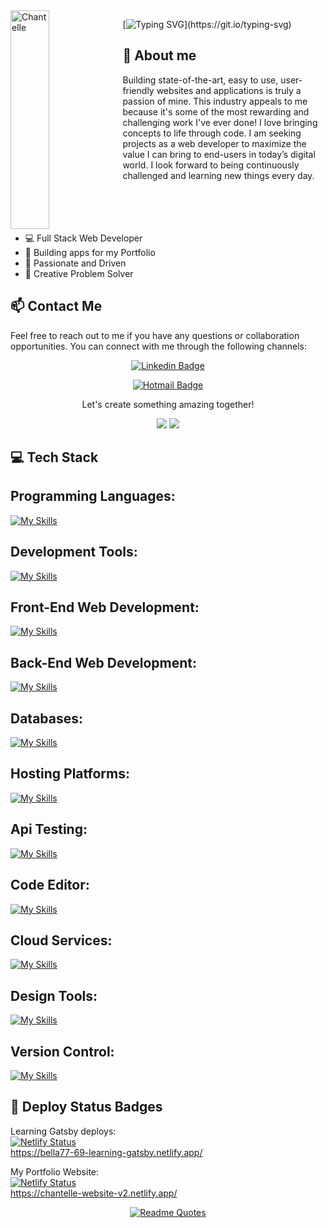 <img align="left" width="35%" height="350" alt="Chantelle" src="https://user-images.githubusercontent.com/82847249/147374702-96d6f42e-6b10-4b39-b9fe-eae6d68d9a41.jpg"/>


[![Typing SVG](https://readme-typing-svg.herokuapp.com/?lines=Welcome+to+my+GitHub;I'm+Chantelle.)](https://git.io/typing-svg)



[github]: https://github.com/Bella77-69

## :wave: About me
Building state-of-the-art, easy to use, user-friendly websites and applications is truly a passion of mine. This industry appeals to me because it's some of the most rewarding and challenging work I've ever done! I love bringing concepts to life through code. I am seeking projects as a web developer to maximize the value I can bring to end-users in today’s digital world. I look forward to being continuously challenged and learning new things every day.
<br>
<br>
<br>
<br>
<br>

* 💻 Full Stack Web Developer
* 📱 Building apps for my Portfolio
* 🚀 Passionate and Driven
* 🌟 Creative Problem Solver

## 📫 Contact Me 

Feel free to reach out to me if you have any questions or collaboration opportunities. You can connect with me through the following channels:
 
<div align="center">

[![Linkedin Badge](https://img.shields.io/badge/-LinkedIn-blue?style=flat-square&logo=Linkedin&logoColor=white&link=https://www.linkedin.com/in/chantellepasceri)](https://www.linkedin.com/in/chantellepasceri)

[![Hotmail Badge](https://img.shields.io/badge/-Hotmail-0078D4?style=flat-square&logo=microsoft-outlook&logoColor=white&link=mailto:mrspasceri@hotmail.com)](mailto:mrspasceri@hotmail.com)

  
  <p>Let's create something amazing together!</p>
</div>
 </div>
<p align=center> 
<img src="https://komarev.com/ghpvc/?username=bella77-69&style=plastic&label=Views"><img>
<img src="https://badges.pufler.dev/visits/brunotacca/bella77-69?color=black&logo=github" />
</p>

## :computer: Tech Stack 

## Programming Languages:
[![My Skills](https://skillicons.dev/icons?i=html,css,scss,javascript,ts)](https://skillicons.dev)

## Development Tools:
[![My Skills](https://skillicons.dev/icons?i=vite)](https://skillicons.dev)

## Front-End Web Development:
[![My Skills](https://skillicons.dev/icons?i=react,gatsby,jquery,styledcomponents)](https://skillicons.dev)

## Back-End Web Development:
[![My Skills](https://skillicons.dev/icons?i=nodejs,express)](https://skillicons.dev)

## Databases:
[![My Skills](https://skillicons.dev/icons?i=mysql,mongodb,firebase)](https://skillicons.dev)

## Hosting Platforms:
[![My Skills](https://skillicons.dev/icons?i=netlify,heroku)](https://skillicons.dev)

## Api Testing: 
[![My Skills](https://skillicons.dev/icons?i=postman)](https://skillicons.dev)

## Code Editor:
[![My Skills](https://skillicons.dev/icons?i=vscode,atom)](https://skillicons.dev)

## Cloud Services:
[![My Skills](https://skillicons.dev/icons?i=aws)](https://skillicons.dev)

## Design Tools:
[![My Skills](https://skillicons.dev/icons?i=figma)](https://skillicons.dev)

## Version Control:
[![My Skills](https://skillicons.dev/icons?i=git,github)](https://skillicons.dev)


## :rocket: Deploy Status Badges

Learning Gatsby deploys: </br>
  [![Netlify Status](https://api.netlify.com/api/v1/badges/767561cd-4166-47a6-b4c9-159c9621b24f/deploy-status)](https://app.netlify.com/sites/bella77-69-learning-gatsby/deploys) </br>
https://bella77-69-learning-gatsby.netlify.app/

My Portfolio Website: </br>
[![Netlify Status](https://api.netlify.com/api/v1/badges/2be9d51f-9149-411e-ab7d-8e515dd9103d/deploy-status)](https://app.netlify.com/sites/chantelle-website-v2/deploys) </br >
https://chantelle-website-v2.netlify.app/


<div align="center">

[![Readme Quotes](https://quotes-github-readme.vercel.app/api?type=horizontal&theme=dark)](https://github.com/piyushsuthar/github-readme-quotes)

</div>
